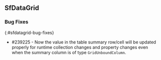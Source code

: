 ## SfDataGrid

### Bug Fixes
{:#sfdatagrid-bug-fixes}

* \#239225 - Now the value in the table summary row/cell will be updated properly for runtime collection changes and property changes even when the summary column is of type `GridUnboundColumn`.